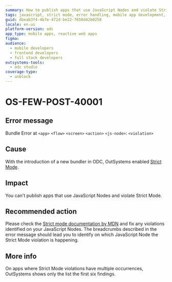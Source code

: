 ```yaml
---
summary: How to publish apps that use JavaScript Nodes and violate Strict Mode.
tags: javascript, strict mode, error handling, mobile app development, web development
guid: dbeab3f4-4b7e-472d-be22-7650d42b0258
locale: en-us
platform-version: odc
app_type: mobile apps, reactive web apps
figma:
audience:
  - mobile developers
  - frontend developers
  - full stack developers
outsystems-tools:
  - odc studio
coverage-type:
  - unblock
---
```


# OS-FEW-POST-40001

## Error message

Bundle Error at `<app>` `<flow>` `<screen>` `<action>` `<js-node>`: `<violation>`

## Cause

With the introduction of a new bundler in ODC, OutSystems enabled [Strict Mode](https://developer.mozilla.org/en-US/docs/Web/JavaScript/Reference/Strict_mode).

## Impact

You can't publish apps that use JavaScript Nodes and violate Strict Mode.

## Recommended action

Please check the [Strict mode documentation by MDN](https://developer.mozilla.org/en-US/docs/Web/JavaScript/Reference/Strict_mode) and fix any violations identified on your JavaScript Nodes. The breadcrumbs described in the error message should lead you to identify on which JavaScript Node the Strict Mode violation is happening.

## More info

On apps where Strict Mode violations have multiple occurrences, OutSystems shows only the list the first six findings.
